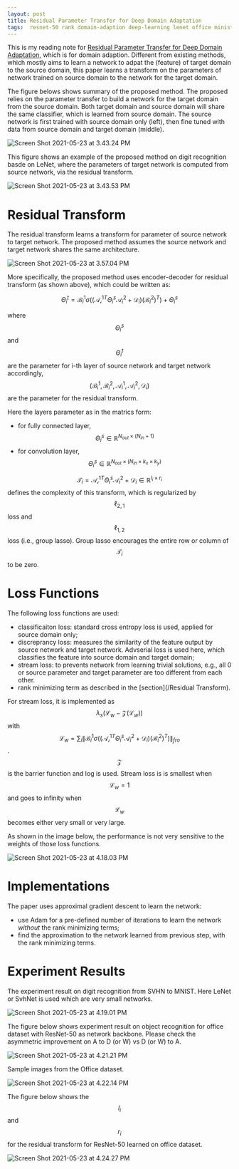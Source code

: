 ```yaml
---
layout: post
title: Residual Parameter Transfer for Deep Domain Adaptation
tags:  resnet-50 rank domain-adaption deep-learning lenet office minist group-lasso
---
```

This is my reading note for [Residual Parameter Transfer for Deep Domain Adaptation](https://arxiv.org/abs/1711.07714), which is for domain adaption. Different from existing methods, which mostly aims to learn a network to adpat the (feature) of target domain to the source domain, this paper learns a transform on the parameters of network trained on source domain to the network for the target domain.

The figure belows shows summary of the proposed method. The proposed relies on the parameter transfer to build a network for the target domain from the source domain. Both target domain and source domain will share the same classifier, which is learned from source domain. The source network is first trained with source domain only (left), then fine tuned with data from source domain and target domain (middle).

![Screen Shot 2021-05-23 at 3.43.24 PM](https://raw.githubusercontent.com/zhangtemplar/zhangtemplar.github.io/master/uPic/2021_05_23_15_43_29_Screen%20Shot%202021-05-23%20at%203.43.24%20PM.png)

This figure shows an example of the proposed method on digit recognition basde on LeNet, where the parameters of target network is computed from source network, via the residual transform.

![Screen Shot 2021-05-23 at 3.43.53 PM](https://raw.githubusercontent.com/zhangtemplar/zhangtemplar.github.io/master/uPic/2021_05_23_15_44_00_Screen%20Shot%202021-05-23%20at%203.43.53%20PM.png)

# Residual Transform

The residual transform learns a transform for parameter of source network to target network. The proposed method assumes the source network and target network shares the same architecture.

![Screen Shot 2021-05-23 at 3.57.04 PM](https://raw.githubusercontent.com/zhangtemplar/zhangtemplar.github.io/master/uPic/2021_05_23_15_57_26_2021_05_23_15_57_07_Screen%20Shot%202021-05-23%20at%203.57.04%20PM.png)

More specifically, the proposed method uses encoder-decoder for residual transform (as shown above), which could be written as:

$$\Theta_i^t=\mathcal{B}_i^1\sigma((\mathcal{A_i^1}^T\Theta_i^s\mathcal{A}_i^2+\mathcal{D}_i)(\mathcal{B}_i^2)^T)+\Theta_i^s$$

where $$\Theta_i^s$$ and $$\Theta_i^t$$ are the parameter for i-th layer of source network and target network accordingly, $$(\mathcal{B}_i^1,\mathcal{B}_i^2,\mathcal{A}_i^1,\mathcal{A}_i^2,\mathcal{D}_i)$$ are the parameter for the residual transform. 

Here the layers parameter as in the matrics form:

- for fully connected layer, $$\Theta_i^s\in\mathbb{R}^{N_{out}\times(N_{in}+1)}$$
- for convolution layer, $$\Theta_i^s\in\mathbb{R}^{N_{out}\times(N_{in}\times k_x\times k_y)}$$

$$\mathcal{T}_i=\mathcal{A_i^1}^T\Theta_i^s\mathcal{A}_i^2+\mathcal{D}_i\in\mathbb{R}^{l_i \times r_i}$$ defines the complexity of this transform, which is regularized by $$\ell_{2,1}$$ loss and $$\ell_{1,2}$$ loss (i.e., group lasso). Group lasso encourages the entire row or column of $$\mathcal{T}_i$$ to be zero.

# Loss Functions

The following loss functions are used:

- classificaiton loss: standard cross entropy loss is used, applied for source domain only;
- discreprancy loss: measures the similarity of the feature output by source network and target network. Advserial loss is used here, which classifies the feature into source domain and target domain;
- stream loss: to prevents network from learning trivial solutions, e.g., all 0 or source parameter and target parameter are too different from each other.
- rank minimizing term as described in the [section](/Residual Transform).

For stream loss, it is implemented as $$\lambda_s(\mathcal{L}_w-\mathcal{Z}(\mathcal{L}_w))$$ with $$\mathcal{L}_w=\sum_i{\lVert\mathcal{B}_i^1\sigma((\mathcal{A_i^1}^T\Theta_i^s\mathcal{A}_i^2+\mathcal{D}_i)(\mathcal{B}_i^2)^T)\rVert_{fro}}$$. $$\mathcal{Z}$$ is the barrier function and log is used. Stream loss is is smallest when $$\mathcal{L}_w=1$$ and goes to infinity when $$\mathcal{L}_w$$ becomes either very small or very large.

As shown in the image below, the performance is not very sensitive to the weights of those loss functions.

![Screen Shot 2021-05-23 at 4.18.03 PM](https://raw.githubusercontent.com/zhangtemplar/zhangtemplar.github.io/master/uPic/2021_05_23_16_18_09_Screen%20Shot%202021-05-23%20at%204.18.03%20PM.png)

# Implementations

The paper uses approximal gradient descent to learn the network:

- use Adam for a pre-defined number of iterations to learn the network *without* the rank minimizing terms;
- find the approximation to the network learned from previous step, with the rank minimizing terms.

# Experiment Results

The experiment result on digit recognition from SVHN to MNIST. Here LeNet or SvhNet is used which are very small networks.

![Screen Shot 2021-05-23 at 4.19.01 PM](https://raw.githubusercontent.com/zhangtemplar/zhangtemplar.github.io/master/uPic/2021_05_23_16_19_03_Screen%20Shot%202021-05-23%20at%204.19.01%20PM.png)

The figure below shows experiment result on object recognition for office dataset with ResNet-50 as network backbone. Please check the asymmetric improvement on A to D (or W) vs D (or W) to A.

![Screen Shot 2021-05-23 at 4.21.21 PM](https://raw.githubusercontent.com/zhangtemplar/zhangtemplar.github.io/master/uPic/2021_05_23_16_21_26_Screen%20Shot%202021-05-23%20at%204.21.21%20PM.png)

Sample images from the Office dataset.

![Screen Shot 2021-05-23 at 4.22.14 PM](https://raw.githubusercontent.com/zhangtemplar/zhangtemplar.github.io/master/uPic/2021_05_23_16_22_20_Screen%20Shot%202021-05-23%20at%204.22.14%20PM.png)

The figure below shows the $$l_i$$ and $$r_i$$ for the residual transform for ResNet-50 learned on office dataset.

![Screen Shot 2021-05-23 at 4.24.27 PM](https://raw.githubusercontent.com/zhangtemplar/zhangtemplar.github.io/master/uPic/2021_05_23_16_24_33_Screen%20Shot%202021-05-23%20at%204.24.27%20PM.png)
